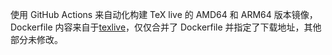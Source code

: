 使用 GitHub Actions 来自动化构建 TeX live 的 AMD64 和 ARM64 版本镜像，Dockerfile 内容来自于[texlive](https://gitlab.com/islandoftex/images/texlive/-/tree/master/)，仅仅合并了 Dockerfile 并指定了下载地址，其他部分未修改。